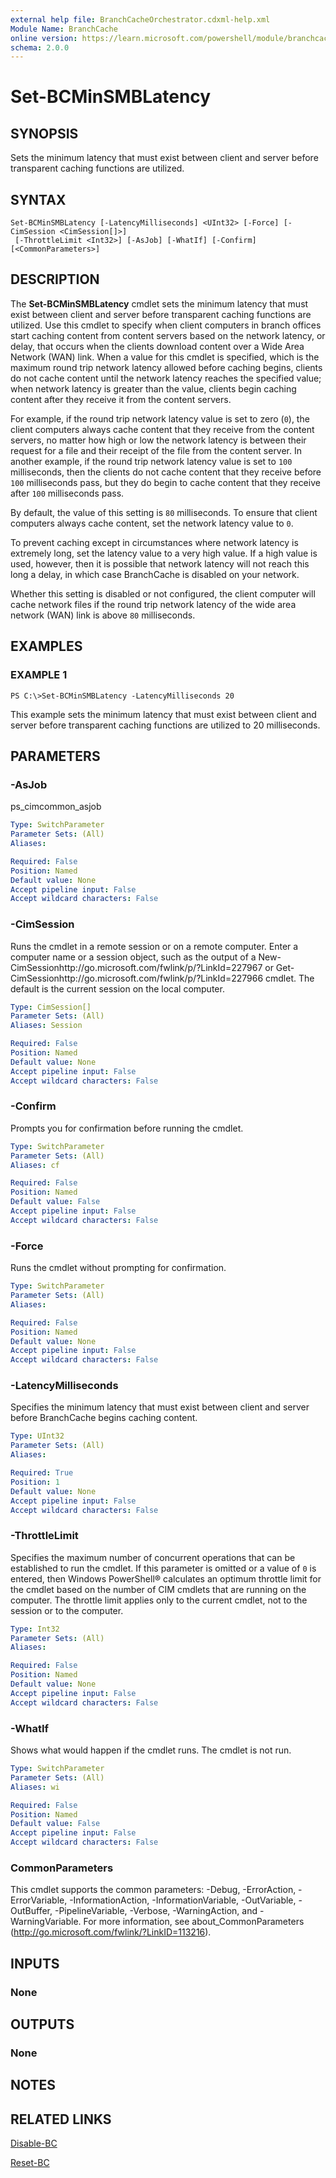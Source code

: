```yaml
---
external help file: BranchCacheOrchestrator.cdxml-help.xml
Module Name: BranchCache
online version: https://learn.microsoft.com/powershell/module/branchcache/set-bcminsmblatency?view=windowsserver2012-ps&wt.mc_id=ps-gethelp
schema: 2.0.0
---
```


# Set-BCMinSMBLatency

## SYNOPSIS
Sets the minimum latency that must exist between client and server before transparent caching functions are utilized.

## SYNTAX

```
Set-BCMinSMBLatency [-LatencyMilliseconds] <UInt32> [-Force] [-CimSession <CimSession[]>]
 [-ThrottleLimit <Int32>] [-AsJob] [-WhatIf] [-Confirm] [<CommonParameters>]
```

## DESCRIPTION
The **Set-BCMinSMBLatency** cmdlet sets the minimum latency that must exist between client and server before transparent caching functions are utilized.
Use this cmdlet to specify when client computers in branch offices start caching content from content servers based on the network latency, or delay, that occurs when the clients download content over a Wide Area Network (WAN) link.
When a value for this cmdlet is specified, which is the maximum round trip network latency allowed before caching begins, clients do not cache content until the network latency reaches the specified value; when network latency is greater than the value, clients begin caching content after they receive it from the content servers.

For example, if the round trip network latency value is set to zero (`0`), the client computers always cache content that they receive from the content servers, no matter how high or low the network latency is between their request for a file and their receipt of the file from the content server.
In another example, if the round trip network latency value is set to `100` milliseconds, then the clients do not cache content that they receive before `100` milliseconds pass, but they do begin to cache content that they receive after `100` milliseconds pass.

By default, the value of this setting is `80` milliseconds.
To ensure that client computers always cache content, set the network latency value to `0`.

To prevent caching except in circumstances where network latency is extremely long, set the latency value to a very high value.
If a high value is used, however, then it is possible that network latency will not reach this long a delay, in which case BranchCache is disabled on your network.

Whether this setting is disabled or not configured, the client computer will cache network files if the round trip network latency of the wide area network (WAN) link is above `80` milliseconds.

## EXAMPLES

### EXAMPLE 1
```
PS C:\>Set-BCMinSMBLatency -LatencyMilliseconds 20
```

This example sets the minimum latency that must exist between client and server before transparent caching functions are utilized to 20 milliseconds.

## PARAMETERS

### -AsJob
ps_cimcommon_asjob

```yaml
Type: SwitchParameter
Parameter Sets: (All)
Aliases: 

Required: False
Position: Named
Default value: None
Accept pipeline input: False
Accept wildcard characters: False
```

### -CimSession
Runs the cmdlet in a remote session or on a remote computer.
Enter a computer name or a session object, such as the output of a New-CimSessionhttp://go.microsoft.com/fwlink/p/?LinkId=227967 or Get-CimSessionhttp://go.microsoft.com/fwlink/p/?LinkId=227966 cmdlet.
The default is the current session on the local computer.

```yaml
Type: CimSession[]
Parameter Sets: (All)
Aliases: Session

Required: False
Position: Named
Default value: None
Accept pipeline input: False
Accept wildcard characters: False
```

### -Confirm
Prompts you for confirmation before running the cmdlet.

```yaml
Type: SwitchParameter
Parameter Sets: (All)
Aliases: cf

Required: False
Position: Named
Default value: False
Accept pipeline input: False
Accept wildcard characters: False
```

### -Force
Runs the cmdlet without prompting for confirmation.

```yaml
Type: SwitchParameter
Parameter Sets: (All)
Aliases: 

Required: False
Position: Named
Default value: None
Accept pipeline input: False
Accept wildcard characters: False
```

### -LatencyMilliseconds
Specifies the minimum latency that must exist between client and server before BranchCache begins caching content.

```yaml
Type: UInt32
Parameter Sets: (All)
Aliases: 

Required: True
Position: 1
Default value: None
Accept pipeline input: False
Accept wildcard characters: False
```

### -ThrottleLimit
Specifies the maximum number of concurrent operations that can be established to run the cmdlet.
If this parameter is omitted or a value of `0` is entered, then Windows PowerShell® calculates an optimum throttle limit for the cmdlet based on the number of CIM cmdlets that are running on the computer.
The throttle limit applies only to the current cmdlet, not to the session or to the computer.

```yaml
Type: Int32
Parameter Sets: (All)
Aliases: 

Required: False
Position: Named
Default value: None
Accept pipeline input: False
Accept wildcard characters: False
```

### -WhatIf
Shows what would happen if the cmdlet runs.
The cmdlet is not run.

```yaml
Type: SwitchParameter
Parameter Sets: (All)
Aliases: wi

Required: False
Position: Named
Default value: False
Accept pipeline input: False
Accept wildcard characters: False
```

### CommonParameters
This cmdlet supports the common parameters: -Debug, -ErrorAction, -ErrorVariable, -InformationAction, -InformationVariable, -OutVariable, -OutBuffer, -PipelineVariable, -Verbose, -WarningAction, and -WarningVariable. For more information, see about_CommonParameters (http://go.microsoft.com/fwlink/?LinkID=113216).

## INPUTS

### None

## OUTPUTS

### None

## NOTES

## RELATED LINKS

[Disable-BC](./Disable-BC.md)

[Reset-BC](./Reset-BC.md)

